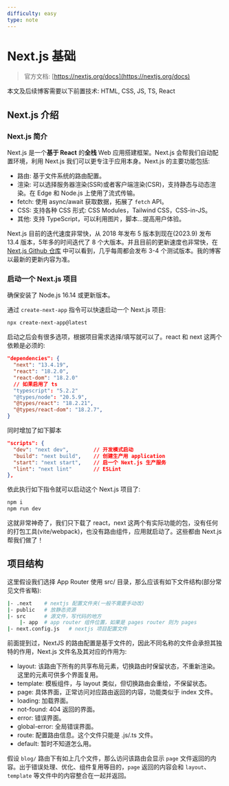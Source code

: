 ```yaml
---
difficulty: easy
type: note
---
```


# Next.js 基础

> 官方文档: [https://nextjs.org/docs](https://nextjs.org/docs)

<p class="tip">本文及后续博客需要以下前置技术: HTML, CSS, JS, TS, React</p>

## Next.js 介绍

### Next.js 简介

Next.js 是一个**基于 React** 的**全栈** Web 应用搭建框架。Next.js 会帮我们自动配置环境，利用 Next.js 我们可以更专注于应用本身。Next.js 的主要功能包括:
- 路由: 基于文件系统的路由配置。
- 渲染: 可以选择服务器渲染(SSR)或者客户端渲染(CSR)，支持静态与动态渲染。在 Edge 和 Node.js 上使用了流式传输。
- fetch: 使用 async/await 获取数据，拓展了 `fetch` API。
- CSS: 支持各种 CSS 形式: CSS Modules，Tailwind CSS，CSS-in-JS。
- 其他: 支持 TypeScript，可以利用图片，脚本...提高用户体验。

Next.js 目前的迭代速度非常快，从 2018 年发布 5 版本到现在(2023.9) 发布 13.4 版本，5年多的时间迭代了 8 个大版本。并且目前的更新速度也非常快，在 [Next.js Github 仓库](https://github.com/vercel/next.js) 中可以看到，几乎每周都会发布 3-4 个测试版本。我的博客以最新的更新内容为准。

### 启动一个 Next.js 项目

确保安装了 Node.js 16.14 或更新版本。

通过 `create-next-app` 指令可以快速启动一个 Next.js 项目:

```bash
npx create-next-app@latest
```

启动之后会有很多选项，根据项目需求选择/填写就可以了。react 和 next 这两个依赖是必须的:

```json
"dependencies": {
  "next": "13.4.19",
  "react": "18.2.0",
  "react-dom": "18.2.0"
  // 如果启用了 ts  
  "typescript": "5.2.2"
  "@types/node": "20.5.9",
  "@types/react": "18.2.21",
  "@types/react-dom": "18.2.7",
}
```

同时增加了如下脚本
```json
"scripts": {
  "dev": "next dev",        // 开发模式启动
  "build": "next build",    // 创建生产用 application
  "start": "next start",    // 启一个 Next.js 生产服务
  "lint": "next lint"       // ESLint
},
```

依此执行如下指令就可以启动这个 Next.js 项目了:

```bash
npm i
npm run dev
```

这就非常神奇了，我们只下载了 react，next 这两个有实际功能的包，没有任何的打包工具(vite/webpack)，也没有路由组件，应用就启动了。这些都由 Next.js 帮我们做了！

## 项目结构

这里假设我们选择 App Router 使用 src/ 目录，那么应该有如下文件结构(部分常见文件省略):

```bash
|- .next    # nextjs 配置文件夹(一般不需要手动改)
|- public   # 放静态资源
|- src      # 源文件，写代码的地方
    |- app  # app router 组件位置，如果是 pages router 则为 pages
|- next.config.js   # nextjs 项目配置文件
```

前面提到过，NextJS 的路由配置是基于文件的，因此不同名称的文件会承担其独特的作用，Next.js 文件名及其对应的作用为:
- layout: 该路由下所有的共享布局元素，切换路由时保留状态，不重新渲染。这里的元素可供多个界面复用。
- template: 模板组件，与 layout 类似，但切换路由会重绘，不保留状态。
- page: 具体界面，正常访问对应路由返回的内容，功能类似于 index 文件。
- loading: 加载界面。
- not-found: 404 返回的界面。
- error: 错误界面。
- global-error: 全局错误界面。
- route: 配置路由信息。这个文件只能是 .js/.ts 文件。
- default: 暂时不知道怎么用。

假设 `blog/` 路由下有如上几个文件，那么访问该路由会显示 `page` 文件返回的内容。出于错误处理、优化、组件复用等目的，`page` 返回的内容会和 `layout`、`template` 等文件中的内容整合在一起并返回。
